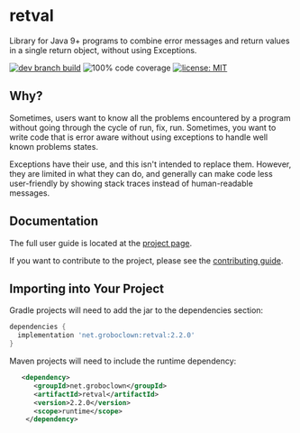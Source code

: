 # retval

Library for Java 9+ programs to combine error messages and return values in a single return object, without using Exceptions.

[![dev branch build](https://github.com/groboclown/java-retval/actions/workflows/build.yaml/badge.svg?branch=dev)](https://github.com/groboclown/java-retval/actions/workflows/build.yaml) ![100% code coverage](https://img.shields.io/badge/coverage-100%25-yellow) [![license: MIT](https://img.shields.io/badge/license-MIT-brightgreen)](https://github.com/groboclown/java-retval)


## Why?

Sometimes, users want to know all the problems encountered by a program without going through the cycle of run, fix, run.  Sometimes, you want to write code that is error aware without using exceptions to handle well known problems states.

Exceptions have their use, and this isn't intended to replace them.  However, they are limited in what they can do, and generally can make code less user-friendly by showing stack traces instead of human-readable messages.


## Documentation

The full user guide is located at the [project page](https://groboclown.github.io/java-retval/).

If you want to contribute to the project, please see the [contributing guide](CONTRIBUTING.md).


## Importing into Your Project

Gradle projects will need to add the jar to the dependencies section:

```groovy
dependencies {
  implementation 'net.groboclown:retval:2.2.0'
}
```

Maven projects will need to include the runtime dependency:

```xml
   <dependency>
      <groupId>net.groboclown</groupId>
      <artifactId>retval</artifactId>
      <version>2.2.0</version>
      <scope>runtime</scope>
    </dependency>
```
